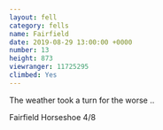 ```yaml
---
layout: fell
category: fells
name: Fairfield
date: 2019-08-29 13:00:00 +0000
number: 13
height: 873
viewranger: 11725295
climbed: Yes
---
```

The weather took a turn for the worse ..

Fairfield Horseshoe 4/8

